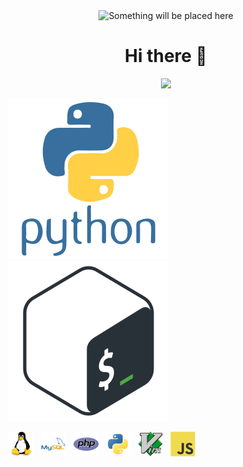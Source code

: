 <div align=center>
    <img src="./NjL.png" alt="Something will be placed here">
</div>
<div align=center>
    <h1> Hi there 👋 </h1>
</div>

<div align=center>
    <a href="https://t.me/NinjaLeft">
    <img src="https://img.shields.io/badge/Telegram-blue?logo=Telegram&logoColor=black&style=for-the-badge"></a>
</div>

![Python](https://github.com/devicons/devicon/blob/master/icons/python/python-original-wordmark.svg)
![Bash](https://github.com/devicons/devicon/blob/master/icons/bash/bash-original.svg)
<!-- <img src="" width=40 height=40> &nbsp; -->
<img src="https://github.com/devicons/devicon/blob/master/icons/linux/linux-original.svg" width=40 height=40> &nbsp;
<img src="https://github.com/devicons/devicon/blob/master/icons/mysql/mysql-original-wordmark.svg" width=40 height=40> &nbsp;
<img src="https://github.com/devicons/devicon/blob/master/icons/php/php-original.svg" width=40 height=40> &nbsp;
<img src="https://github.com/devicons/devicon/blob/master/icons/python/python-original.svg" width=40 height=40> &nbsp;
<img src="https://github.com/devicons/devicon/blob/master/icons/vim/vim-original.svg" width=40 height=40> &nbsp;
<img src="https://github.com/devicons/devicon/blob/master/icons/javascript/javascript-original.svg" width=40 height=40> &nbsp;